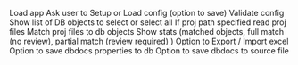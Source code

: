 Load app
Ask user to Setup or Load config (option to save)
Validate config
Show list of DB objects to select or select all
If proj path specified read proj files
Match proj files to db objects
Show stats (matched objects, full match (no review), partial match (review required) )
Option to Export / Import excel
Option to save dbdocs properties to db
Option to save dbdocs to source file
